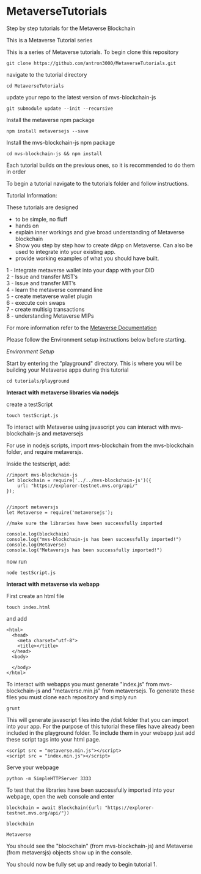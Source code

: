 # MetaverseTutorials
Step by step tutorials for the Metaverse Blockchain

This is a Metaverse Tutorial series

This is a series of Metaverse tutorials. To begin clone this repository

```
git clone https://github.com/antron3000/MetaverseTutorials.git

```

navigate to the tutorial directory

```
cd MetaverseTutorials
```

update your repo to the latest version of mvs-blockchain-js
```
git submodule update --init --recursive
```

Install the metaverse npm package

```
npm install metaversejs --save
```

Install the mvs-blockchain-js npm package
```
cd mvs-blockchain-js && npm install
```


Each tutorial builds on the previous ones, so it is recommended to do them in order

To begin a tutorial navigate to the tutorials folder and follow instructions.

Tutorial Information:

These tutorials are designed
* to be simple, no fluff
* hands on
* explain inner workings and give broad understanding of Metaverse blockchain
* Show you step by step how to create dApp on Metaverse. Can also be used to integrate into your existing app.
* provide working examples of what you should have built.

1 - Integrate metaverse wallet into your dapp with your DID  
2 - Issue and transfer MST’s  
3 - Issue and transfer MIT’s  
4 - learn the metaverse command line  
5 - create metaverse wallet plugin  
6 - execute coin swaps  
7 - create multisig transactions  
8 - understanding Metaverse MIPs  

For more information refer to the [Metaverse Documentation](https://docs.mvs.org/docs/)

Please follow the Environment setup instructions below before starting.

*Environment Setup*

Start by entering the "playground" directory. This is where you will be building your Metaverse apps during this tutorial

```
cd tutorials/playground
```

**Interact with metaverse libraries via nodejs**

create a testScript
```
touch testScript.js
```

To interact with Metaverse using javascript you can interact with mvs-blockchain-js and metaversejs

For use in nodejs scripts, import mvs-blockchain from the mvs-blockchain folder, and require metaversjs.

Inside the testscript, add:

```
//import mvs-blockchain-js
let blockchain = require('../../mvs-blockchain-js')({
    url: "https://explorer-testnet.mvs.org/api/"
});


//import metaversjs
let Metaverse = require('metaversejs');

//make sure the libraries have been successfully imported

console.log(blockchain)
console.log("mvs-blockchain-js has been successfully imported!")
console.log(Metaverse)
console.log("Metaversjs has been successfully imported!")
```

now run

```
node testScript.js
```

**Interact with metaverse via webapp**

First create an html file
```
touch index.html
```

and add

```
<html>
  <head>
    <meta charset="utf-8">
    <title></title>
  </head>
  <body>

  </body>
</html>

```


To interact with webapps you must generate "index.js" from mvs-blockchain-js and "metaverse.min.js" from metaversejs. To generate these files you must clone each repository and simply run

```
grunt
```

This will generate javascript files into the /dist folder that you can import into your app.  For the purpose of this tutorial these files have already been included in the playground folder. To include them in your webapp just add these script tags into your html page.

```
<script src = "metaverse.min.js"></script>
<script src = "index.min.js"></script>
```

Serve your webpage
```
python -m SimpleHTTPServer 3333
```

To test that the libraries have been successfully imported into your webpage, open the web console and enter

```
blockchain = await Blockchain({url: "https://explorer-testnet.mvs.org/api/"})

blockchain

Metaverse
```

You should see the "blockchain" (from mvs-blockchain-js) and Metaverse (from metaversjs) objects show up in the console.

You should now be fully set up and ready to begin tutorial 1. 
